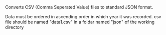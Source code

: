 Converts CSV (Comma Seperated Value) files to standard JSON format.

Data must be ordered in ascending order in which year it was recorded.
csv file should be named "data1.csv" in a foldar named "json" of the working directory
